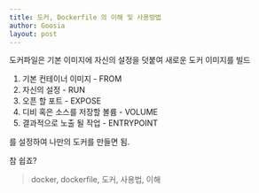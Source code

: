 ```yaml
---
title: 도커, Dockerfile 의 이해 및 사용방법
author: Goosia
layout: post
---
```


도커파일은 기본 이미지에 자신의 설정을 덧붙여 새로운 도커 이미지를 빌드
<ol>
 	<li>기본 컨테이너 이미지 - FROM</li>
 	<li>자신의 설정 - RUN</li>
 	<li>오픈 할 포트 - EXPOSE</li>
 	<li>디비 혹은 소스를 저장할 볼륨 - VOLUME</li>
 	<li>결과적으로 노출 될 작업 - ENTRYPOINT</li>
</ol>
를 설정하여 나만의 도커를 만들면 됨.

참 쉽죠?

<blockquote>docker, dockerfile, 도커, 사용법, 이해</blockquote>